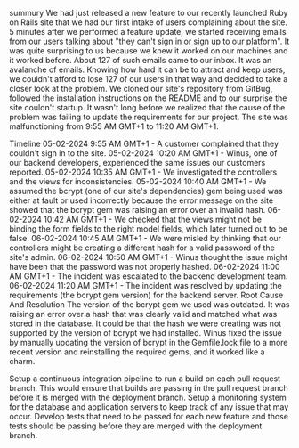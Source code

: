 summury
We had just released a new feature to our recently launched Ruby on Rails site that we had our first intake of users complaining about the site. 5 minutes after we performed a feature update, we started receiving emails from our users talking about "they can't sign in or sign up to our platform". It was quite surprising to us because we knew it worked on our machines and it worked before. About 127 of such emails came to our inbox. It was an avalanche of emails. Knowing how hard it can be to attract and keep users, we couldn't afford to lose 127 of our users in that way and decided to take a closer look at the problem. We cloned our site's repository from GitBug, followed the installation instructions on the README and to our surprise the site couldn't startup. It wasn't long before we realized that the cause of the problem was failing to update the requirements for our project. The site was malfunctioning from 9:55 AM GMT+1 to 11:20 AM GMT+1.

Timeline
05-02-2024 9:55 AM GMT+1 - A customer complained that they couldn't sign in to the site.
05-02-2024 10:20 AM GMT+1 - Winus, one of our backend developers, experienced the same issues our customers reported.
05-02-2024 10:35 AM GMT+1 - We investigated the controllers and the views for inconsistencies.
05-02-2024 10:40 AM GMT+1 - We assumed the bcrypt (one of our site's dependencies) gem being used was either at fault or used incorrectly because the error message on the site showed that the bcrypt gem was raising an error over an invalid hash.
06-02-2024 10:42 AM GMT+1 - We checked that the views might not be binding the form fields to the right model fields, which later turned out to be false.
06-02-2024 10:45 AM GMT+1 - We were misled by thinking that our controllers might be creating a different hash for a valid password of the site's admin.
06-02-2024 10:50 AM GMT+1 - Winus thought the issue might have been that the password was not properly hashed.
06-02-2024 11:00 AM GMT+1 - The incident was escalated to the backend development team.
06-02-2024 11:20 AM GMT+1 - The incident was resolved by updating the requirements (the bcrypt gem version) for the backend server.
Root Cause And Resolution
The version of the bcrypt gem we used was outdated. It was raising an error over a hash that was clearly valid and matched what was stored in the database. It could be that the hash we were creating was not supported by the version of bcrypt we had installed. Winus fixed the issue by manually updating the version of bcrypt in the Gemfile.lock file to a more recent version and reinstalling the required gems, and it worked like a charm.

Setup a continuous integration pipeline to run a build on each pull request branch. This would ensure that builds are passing in the pull request branch before it is merged with the deployment branch.
Setup a monitoring system for the database and application servers to keep track of any issue that may occur.
Develop tests that need to be passed for each new feature and those tests should be passing before they are merged with the deployment branch.

